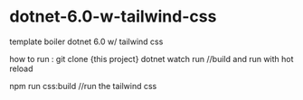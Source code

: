 # dotnet-6.0-w-tailwind-css
template boiler dotnet 6.0 w/ tailwind css

how to run :
git clone {this project}
dotnet watch run //build and run with hot reload

npm run css:build //run the tailwind css

